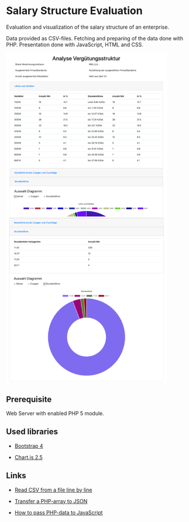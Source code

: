 # Salary Structure Evaluation

Evaluation and visualization of the salary structure of an enterprise.

Data provided as CSV-files. Fetching and preparing of the data done with PHP. Presentation done with JavaScript, HTML and CSS.


<div>
<img src="./imgs/overview.png" alt="overview" width="440" />
  &nbsp;
<img src="./imgs/detail.png" alt="detail" width="440" />
</div>

## Prerequisite

Web Server with enabled PHP 5 module.

## Used libraries

- [Bootstrap 4](https://getbootstrap.com/)

- [Chart.js 2.5](https://www.chartjs.org/)

## Links

- [Read CSV from a file line by line](https://www.php.net/manual/de/function.fgetcsv.php)

- [Transfer a PHP-array to JSON](https://www.php.net/manual/en/function.json-encode.php)

- [How to pass PHP-data to JavaScript](https://www.dyn-web.com/tutorials/php-js/scalar.php)




